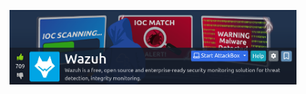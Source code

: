 
<a href="https://tryhackme.com/room/wazuhct" target="_blank"><img src="./banner.png" width="700px" /></a>

